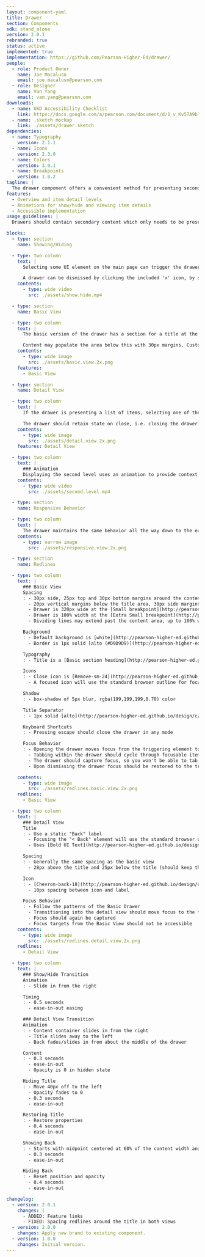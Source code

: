```yaml
---
layout: component-yaml
title: Drawer
section: Components
sdk: stand_alone
version: 2.0.1
rebranded: true
status: active
implemented: true
implementation: https://github.com/Pearson-Higher-Ed/drawer/
people:
  - role: Product Owner
    name: Joe Macaluso
    email: joe.macaluso@pearson.com
  - role: Designer
    name: Van Yang
    email: van.yang@pearson.com
downloads:
  - name: UXD Accessibility Checklist
    link: https://docs.google.com/a/pearson.com/document/d/1_v_Kv57A9blAQ1K7qEThcizcLAygdD1B_nl2LJ5TzqA/edit?usp=sharing
  - name: .sketch mockup
    link: ./assets/drawer.sketch
dependencies:
  - name: Typography
    version: 2.1.1
  - name: Icons
    version: 2.3.0
  - name: Colors
    version: 3.0.1
  - name: Breakpoints
    version: 1.0.2
tagline: |
  The drawer component offers a convenient method for presenting secondary information which doesn't need to be immediately visible.
features:
  - Overview and item detail levels
  - Animations for show/hide and viewing item details
  - Accessible implementation
usage_guidelines: |
  Drawers should contain secondary content which only needs to be presented when specifically requested by the user, such as help information.

blocks:
  - type: section
    name: Showing/Hiding

  - type: two column
    text: |
      Selecting some UI element on the main page can trigger the drawer to slide in from the right, for example clicking 'Help' in the header.

      A drawer can be dismissed by clicking the included 'x' icon, by selecting the trigger element again, or by hitting the escape key.
    contents:
      - type: wide video
        src: ./assets/show.hide.mp4

  - type: section
    name: Basic View

  - type: two column
    text: |
      The basic version of the drawer has a section for a title at the top and a built in close 'x' icon.

      Content may populate the area below this with 30px margins. Custom background colors and dividing lines may extend to 100% width.
    contents:
      - type: wide image
        src: ./assets/basic.view.2x.png
    features:
      - Basic View

  - type: section
    name: Detail View

  - type: two column
    text: |
      If the drawer is presenting a list of items, selecting one of them should transition the drawer to the detail view. This adds a back label and icon for returning to the originating view.

      The drawer should retain state on close, i.e. closing the drawer on a detail view and then reopening the same drawer will return the user to that detail view.
    contents:
      - type: wide image
        src: ./assets/detail.view.2x.png
    features: Detail View

  - type: two column
    text: |
      ### Animation
      Displaying the second level uses an animation to provide context.
    contents:
      - type: wide video
        src: ./assets/second.level.mp4

  - type: section
    name: Responsive Behavior

  - type: two column
    text: |
      The drawer maintains the same behavior all the way down to the extra small breakpoint, at which point it begins taking up 100% of the viewport width.
    contents:
      - type: narrow image
        src: ./assets/responsive.view.2x.png

  - type: section
    name: Redlines

  - type: two column
    text: |
      ### Basic View
      Spacing
      : - 30px side, 25px top and 30px bottom margins around the content area
        - 20px vertical margins below the title area, 30px side margins, 25px top margin
        - Drawer is 320px wide at the [Small breakpoint](http://pearson-higher-ed.github.io/design/c/breakpoints/v1.0.2/#breakpoints--small) and wider
        - Drawer is 100% width at the [Extra Small breakpoint](http://pearson-higher-ed.github.io/design/c/breakpoints/v1.0.2/#breakpoints--extra-small)
        - Dividing lines may extend past the content area, up to 100% width

      Background
      : - Default background is [white](http://pearson-higher-ed.github.io/design/c/colors/v3.0.1/#colors--white), may customized to an accessible color and extend to 100% width.
        - Border is 1px solid [alto (#D9D9D9)](http://pearson-higher-ed.github.io/design/c/colors/v3.0.1/#colors--alto)

      Typography
      : - Title is a [Basic section heading](http://pearson-higher-ed.github.io/design/c/typography/v2.1.1/#typography--basic-section-ui-heading)

      Icons
      : - Close icon is [Remove-sm-24](http://pearson-higher-ed.github.io/design/c/icons/v2.3.0-beta.2/#icons--remove-sm)
        - A focused icon will use the standard browser outline for focus

      Shadow
      : - box-shadow of 5px blur, rgba(199,199,199,0.70) color

      Title Separator
      : - 1px solid [alto](http://pearson-higher-ed.github.io/design/c/colors/v3.0.1/#colors--alto)

      Keyboard Shortcuts
      : - Pressing escape should close the drawer in any mode

      Focus Behavior
      : - Opening the drawer moves focus from the triggering element to the first focusable item within the drawer (typically the Close icon).
        - Tabbing within the drawer should cycle through focusable items like normal
        - The drawer should capture focus, so you won't be able to tab out of the drawer
        - Upon dismissing the drawer focus should be restored to the triggering element

    contents:
      - type: wide image
        src: ./assets/redlines.basic.view.2x.png
    redlines:
      - Basic View

  - type: two column
    text: |
      ### Detail View
      Title
      : - Use a static "Back" label
        - Focusing the "< Back" element will use the standard browser outline for focus
        - Uses [Bold UI Text](http://pearson-higher-ed.github.io/design/c/typography/v2.1.1/#typography--bold-ui-text) in [Charcoal](http://pearson-higher-ed.github.io/design/c/colors/v3.0.1/#colors--charcoal)

      Spacing
      : - Generally the same spacing as the basic view
        - 28px above the title and 25px below the title (should keep the close icon in the same place)

      Icon
      : - [Chevron-back-18](http://pearson-higher-ed.github.io/design/c/icons/v2.3.0-beta.2/#icons--chevron-back) icon
        - 10px spacing between icon and label

      Focus Behavior
      : - Follow the patterns of the Basic Drawer
        - Transitioning into the detail view should move focus to the first focusable element of the view (typically the back button)
        - Focus should again be captured
        - Focus targets from the Basic View should not be accessible
    contents:
      - type: wide image
        src: ./assets/redlines.detail.view.2x.png
    redlines:
      - Detail View

  - type: two column
    text: |
      ### Show/Hide Transition
      Animation
      : - Slide in from the right

      Timing
      : - 0.5 seconds
        - ease-in-out easing

      ### Detail View Transition
      Animation
      : - Content container slides in from the right
        - Title slides away to the left
        - Back fades/slides in from about the middle of the drawer

      Content
      : - 0.3 seconds
        - ease-in-out
        - Opacity is 0 in hidden state

      Hiding Title
      : - Move 40px off to the left
        - Opacity fades to 0
        - 0.3 seconds
        - ease-in-out

      Restoring Title
      : - Restore properties
        - 0.4 seconds
        - ease-in-out

      Showing Back
      : - Starts with midpoint centered at 60% of the content width and opacity of 0
        - 0.3 seconds
        - ease-in-out

      Hiding Back
      : - Reset position and opacity
        - 0.4 seconds
        - ease-in-out

changelog:
  - version: 2.0.1
    changes: |
      - ADDED: Feature links
      - FIXED: Spacing redlines around the title in both views
  - version: 2.0.0
    changes: Apply new brand to existing component.
  - version: 1.0.0
    changes: Initial version.
---
```

